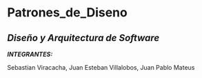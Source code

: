 # Patrones_de_Diseno
## **_Diseño y Arquitectura de Software_**

**_INTEGRANTES:_**

Sebastian Viracacha, Juan Esteban Villalobos, Juan Pablo Mateus
